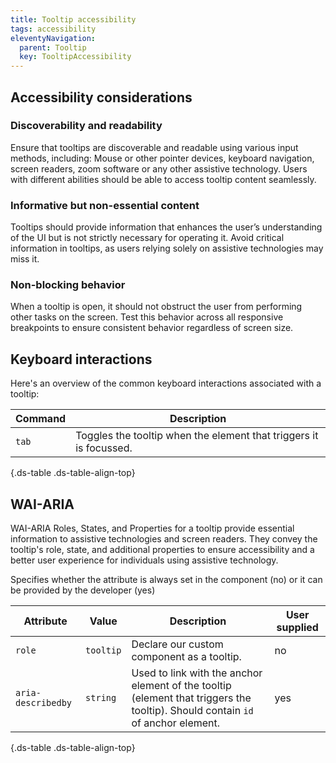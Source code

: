 ```yaml
---
title: Tooltip accessibility
tags: accessibility
eleventyNavigation:
  parent: Tooltip
  key: TooltipAccessibility
---
```

<section>
  
## Accessibility considerations

### Discoverability and readability
Ensure that tooltips are discoverable and readable using various input methods, including:
Mouse or other pointer devices, keyboard navigation, screen readers, zoom software or any other assistive technology.
Users with different abilities should be able to access tooltip content seamlessly.

### Informative but non-essential content
Tooltips should provide information that enhances the user’s understanding of the UI but is not strictly necessary for operating it.
Avoid critical information in tooltips, as users relying solely on assistive technologies may miss it.

### Non-blocking behavior
When a tooltip is open, it should not obstruct the user from performing other tasks on the screen.
Test this behavior across all responsive breakpoints to ensure consistent behavior regardless of screen size.
  
</section>

<section>
  
## Keyboard interactions

Here's an overview of the common keyboard interactions associated with a tooltip:

<div class="ds-table-wrapper">

|Command|Description|
|-|-|
|`tab`|Toggles the tooltip when the element that triggers it is focussed.|

{.ds-table .ds-table-align-top}

</div>

</section>

<section>


## WAI-ARIA
WAI-ARIA Roles, States, and Properties for a tooltip provide essential information to assistive technologies and screen readers. They convey the tooltip's role, state, and additional properties to ensure accessibility and a better user experience for individuals using assistive technology.

<sl-tooltip id="tooltip1">Specifies whether the attribute is always set in the component (no) or it can be provided by the developer (yes)</sl-tooltip>

<div class="ds-table-wrapper">
  
|Attribute | Value | Description | User supplied <sl-icon name="info" aria-describedby="tooltip1" size="md"></sl-icon> |
|-|-|-|-|
|`role`|`tooltip`|Declare our custom component as a tooltip.|no|
|`aria-describedby`|`string`|Used to link with the anchor element of the tooltip (element that triggers the tooltip). Should contain `id` of anchor element.|yes|

{.ds-table .ds-table-align-top}

</div>

</section>
